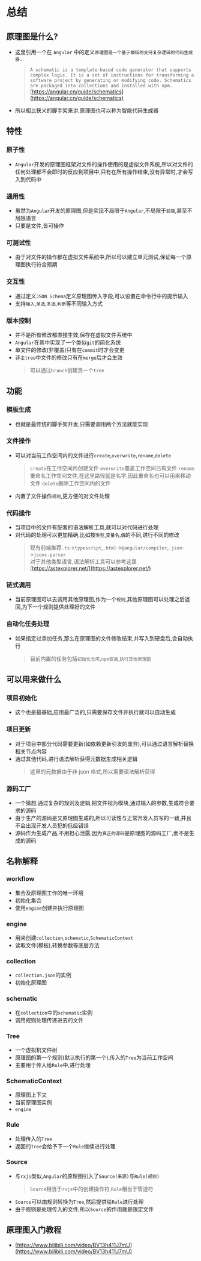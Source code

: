 # 总结

## 原理图是什么?


- 这里引用一个在 `Angular` 中的定义`原理图是一个基于模板的支持复杂逻辑的代码生成器.`
  > `A schematic is a template-based code generator that supports complex logic. It is a set of instructions for transforming a software project by generating or modifying code. Schematics are packaged into collections and installed with npm.`  
  > [https://angular.cn/guide/schematics](https://angular.cn/guide/schematics)
- 所以相比狭义的脚手架来讲,原理图也可以称为智能代码生成器
## 特性

### 原子性

- `Angular`开发的原理图框架对文件的操作使用的是虚拟文件系统,所以对文件的任何处理都不会即时的反应到项目中,只有在所有操作结束,没有异常时,才会写入到代码中

### 通用性

- 虽然为`Angular`开发的原理图,但是实现不局限于`Angular`,不局限于`前端`,甚至不局限语言
- 只要是文件,皆可操作

### 可测试性

- 由于对文件的操作都在虚拟文件系统中,所以可以建立单元测试,保证每一个原理图执行符合预期

### 交互性

- 通过定义`JSON Schema`定义原理图传入字段,可以设置在命令行中的提示输入
- 支持`输入`,`单选`,`多选`,`判断`等不同输入方式

### 版本控制

- 并不是所有修改都直接生效,保存在虚拟文件系统中
- `Angular`在其中实现了一个类似`git`的简化系统
- 单文件的修改(非覆盖)只有在`commit`时才会变更
- 非`主tree`中文件的修改只有在`merge`后才会生效
  > 可以通过`branch`创建另一个`tree`

## 功能

### 模板生成

- 也就是最传统的脚手架开发,只需要调用两个方法就能实现

### 文件操作

- 可以对当前工作空间内的文件进行`create`,`overwrite`,`rename`,`delete`
  > `create`在工作空间内创建文件
  > `overwrite`覆盖工作空间已有文件
  > `rename`重命名工作空间文件,在这里路径就是名字,因此重命名也可以用来移动文件
  > `delete`删除工作空间内的文件
- 内置了文件操作`规则`,更方便的对文件处理

### 代码操作

- 当项目中的文件有配套的语法解析工具,就可以对代码进行处理
- 对代码的处理可以更加精确,比如按`类型`,`变量名`,`值`的不同,进行不同的修改
  > 现有前端推荐`.ts`->`typescript`,`.html`->`@angular/compiler`,`.json`->`jsonc-parser`  
  > 对于其他类型语言,语法解析工具可以参考这里[https://astexplorer.net/](https://astexplorer.net/)

### 链式调用

- 当前原理图可以去调用其他原理图,作为一个`规则`,其他原理图可以处理之后返回,为下一个规则提供处理好的文件

### 自动化任务处理

- 如果指定过添加任务,那么在原理图的文件修改结束,并写入到硬盘后,会自动执行
  > 目前内置的任务包括`初始化仓库`,`npm安装`,`执行其他原理图`

## 可以用来做什么

### 项目初始化

- 这个也是最基础,应用最广泛的,只需要保存文件并执行就可以自动生成

### 项目更新

- 对于项目中部分代码需要更新(如依赖更新引发的废弃),可以通过语言解析替换相关节点内容
- 通过其他代码,进行语法解析获得元数据生成相关逻辑
  > 这里的元数据由于非 json 格式,所以需要语法解析获得

### 源码工厂

- 一个猜想,通过复杂的规则及逻辑,把文件视为模块,通过输入的参数,生成符合要求的源码
- 由于生产的源码是又原理图生成的,所以可读性与正常开发人员写的一致,并且不会出现开发人员犯的低级错误
- 源码作为生成产品,不用担心泄露,因为`真正的源码`是原理图的源码工厂,而不是生成的源码

## 名称解释

### workflow

- 集合及原理图工作的唯一环境
- 初始化集合
- 使用`engine`创建并执行原理图

### engine

- 用来创建`collection`,`schematic`,`SchematicContext`
- 读取文件(模板),转换参数等底层方法

### collection

- `collection.json`的实例
- 初始化原理图

### schematic

- 在`collection`中的`schematic`实例
- 调用规则处理传递进去的文件

### Tree

- 一个虚拟机文件树
- 原理图的第一个规则(默认执行的第一个),传入的`Tree`为当前工作空间
- 主要用于传入给`Rule`中,进行处理

### SchematicContext

- 原理图上下文
- 当前原理图实例
- `engine`

### Rule

- 处理传入的`Tree`
- 返回的`Tree`会给予下一个`Rule`继续进行处理

### Source

- 与`rxjs`类似,`Angular`的原理图引入了`Source(来源)`与`Rule(规则)`
  > `Source`相当于`rxjs`中的创建操作符,`Rule`相当于管道符
- `Source`可以由规则转换为`Tree`,然后提供给`Rule`进行处理
- 由于规则是处理传入的文件,所以`Source`的作用就是限定文件

## 原理图入门教程
- [https://www.bilibili.com/video/BV13h411J7mU](https://www.bilibili.com/video/BV13h411J7mU)

